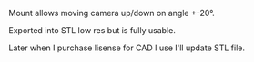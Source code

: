 Mount allows moving camera up/down on angle +-20°.

Exported into STL low res but is fully usable.

Later when I purchase lisense for CAD I use I'll update STL file.